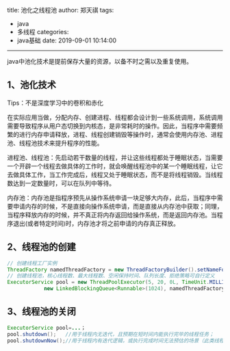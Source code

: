 title: 池化之线程池
author: 郑天祺
tags:
  - java
  - 多线程
categories:
  - java基础
date: 2019-09-01 10:14:00

---

java中池化技术是提前保存大量的资源，以备不时之需以及重复使用。

## 1、池化技术

Tips：不是深度学习中的卷积和赤化

在实际应用当做，分配内存、创建进程、线程都会设计到一些系统调用，系统调用需要导致程序从用户态切换到内核态，是非常耗时的操作。因此，当程序中需要频繁的进行内存申请释放，进程、线程创建销毁等操作时，通常会使用内存池、进程池、线程池技术来提升程序的性能。

进程池、线程池：先启动若干数量的线程，并让这些线程都处于睡眠状态，当需要一个开辟一个线程去做具体的工作时，就会唤醒线程池中的某一个睡眠线程，让它去做具体工作，当工作完成后，线程又处于睡眠状态，而不是将线程销毁。当线程数达到一定数量时，可以在队列中等待。

内存池：内存池是指程序预先从操作系统申请一块足够大内存，此后，当程序中需要申请内存的时候，不是直接向操作系统申请，而是直接从内存池中获取；同理，当程序释放内存的时候，并不真正将内存返回给操作系统，而是返回内存池。当程序退出(或者特定时间)时，内存池才将之前申请的内存真正释放。

## 2、线程池的创建

```java
// 创建线程工厂实例
ThreadFactory namedThreadFactory = new ThreadFactoryBuilder().setNameFormat("demo-pool-%d").build();
// 创建线程池，核心线程数、最大线程数、空闲保持时间、队列长度、拒绝策略可自行定义
ExecutorService pool = new ThreadPoolExecutor(5, 20, 0L, TimeUnit.MILLISECONDS,
            new LinkedBlockingQueue<Runnable>(1024), namedThreadFactory, new ThreadPoolExecutor.AbortPolicy());
```

## 3、线程池的关闭

```java
ExecutorService pool=...；
pool.shutdown();   //用于线程内无迭代，且预期在短时间内能执行完毕的线程任务；
pool.shutdownNow();//用于线程内有迭代逻辑，或执行完成时间无法预估的场景（此类线程任务代码必须进行中断信号的处理）；
```



